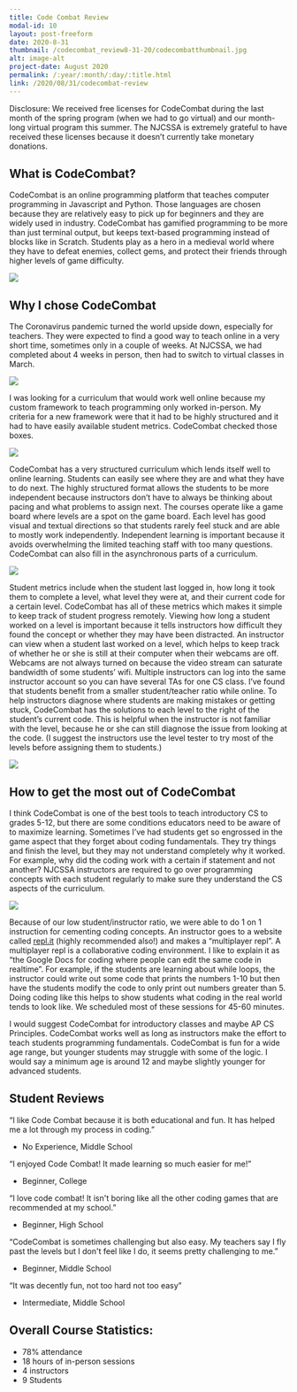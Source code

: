 ```yaml
---
title: Code Combat Review
modal-id: 10
layout: post-freeform
date: 2020-8-31
thumbnail: /codecombat_review8-31-20/codecombatthumbnail.jpg
alt: image-alt
project-date: August 2020
permalink: /:year/:month/:day/:title.html
link: /2020/08/31/codecombat-review
---
```



Disclosure: We received free licenses for CodeCombat during the last month of the spring program (when we had to go virtual) and our month-long virtual program this summer. The NJCSSA is extremely grateful to have received these licenses because it doesn’t currently take monetary donations.



## What is CodeCombat?

CodeCombat is an online programming platform that teaches computer programming in Javascript and Python. Those languages are chosen because they are relatively easy to pick up for beginners and they are widely used in industry. CodeCombat has gamified programming to be more than just terminal output, but keeps text-based programming instead of blocks like in Scratch. Students play as a hero in a medieval world where they have to defeat enemies, collect gems, and protect their friends through higher levels of game difficulty.


![](/img/portfolio/codecombat_review8-31-20/map.jpg)

## Why I chose CodeCombat

The Coronavirus pandemic turned the world upside down, especially for teachers. They were expected to find a good way to teach online in a very short time, sometimes only in a couple of weeks. At NJCSSA, we had completed about 4 weeks in person, then had to switch to virtual classes in March.

![](/img/portfolio/codecombat_review8-31-20/class.jpg)


I was looking for a curriculum that would work well online because my custom framework to teach programming only worked in-person. My criteria for a new framework were that it had to be highly structured and it had to have easily available student metrics. CodeCombat checked those boxes.


![](/img/portfolio/codecombat_review8-31-20/code.jpg)

CodeCombat has a very structured curriculum which lends itself well to online learning. Students can easily see where they are and what they have to do next. The highly structured format allows the students to be more independent because instructors don’t have to always be thinking about pacing and what problems to assign next. The courses operate like a game board where levels are a spot on the game board. Each level has good visual and textual directions so that students rarely feel stuck and are able to mostly work independently. Independent learning is important because it avoids overwhelming the limited teaching staff with too many questions. CodeCombat can also fill in the asynchronous parts of a curriculum.


![](/img/portfolio/codecombat_review8-31-20/studentstats.png)

Student metrics include when the student last logged in, how long it took them to complete a level, what level they were at, and their current code for a certain level. CodeCombat has all of these metrics which makes it simple to keep track of student progress remotely. Viewing how long a student worked on a level is important because it tells instructors how difficult they found the concept or whether they may have been distracted. An instructor can view when a student last worked on a level, which helps to keep track of whether he or she is still at their computer when their webcams are off. Webcams are not always turned on because the video stream can saturate bandwidth of some students’ wifi. Multiple instructors can log into the same instructor account so you can have several TAs for one CS class. I’ve found that students benefit from a smaller student/teacher ratio while online. To help instructors diagnose where students are making mistakes or getting stuck, CodeCombat has the solutions to each level to the right of the student’s current code. This is helpful when the instructor is not familiar with the level, because he or she can still diagnose the issue from looking at the code. (I suggest the instructors use the level tester to try most of the levels before assigning them to students.)


![](/img/portfolio/codecombat_review8-31-20/levelstats.png)

## How to get the most out of CodeCombat

I think CodeCombat is one of the best tools to teach introductory CS to grades 5-12, but there are some conditions educators need to be aware of to maximize learning. Sometimes I’ve had students get so engrossed in the game aspect that they forget about coding fundamentals. They try things and finish the level, but they may not understand completely why it worked. For example, why did the coding work with a certain if statement and not another? NJCSSA instructors are required to go over programming concepts with each student regularly to make sure they understand the CS aspects of the curriculum.


![](/img/portfolio/codecombat_review8-31-20/replmulti.gif)

Because of our low student/instructor ratio, we were able to do 1 on 1 instruction for cementing coding concepts. An instructor goes to a website called [repl.it](https://repl.it/) (highly recommended also!) and makes a “multiplayer repl”. A multiplayer repl is a collaborative coding environment. I like to explain it as “the Google Docs for coding where people can edit the same code in realtime”. For example, if the students are learning about while loops, the instructor could write out some code that prints the numbers 1-10 but then have the students modify the code to only print out numbers greater than 5. Doing coding like this helps to show students what coding in the real world tends to look like. We scheduled most of these sessions for 45-60 minutes.

I would suggest CodeCombat for introductory classes and maybe AP CS Principles. CodeCombat works well as long as instructors make the effort to teach students programming fundamentals. CodeCombat is fun for a wide age range, but younger students may struggle with some of the logic. I would say a minimum age is around 12 and maybe slightly younger for advanced students. 


## Student Reviews

“I like Code Combat because it is both educational and fun. It has helped me a lot through my process in coding.”
- No Experience, Middle School

“I enjoyed Code Combat! It made learning so much easier for me!”
- Beginner, College

“I love code combat! It isn't boring like all the other coding games that are recommended at my school.”
- Beginner, High School

“CodeCombat is sometimes challenging but also easy. My teachers say I fly past the levels but I don't feel like I do, it seems pretty challenging to me.”
- Beginner, Middle School

“It was decently fun, not too hard not too easy”
- Intermediate, Middle School

## Overall Course Statistics:
- 78% attendance
- 18 hours of in-person sessions
- 4 instructors
- 9 Students





